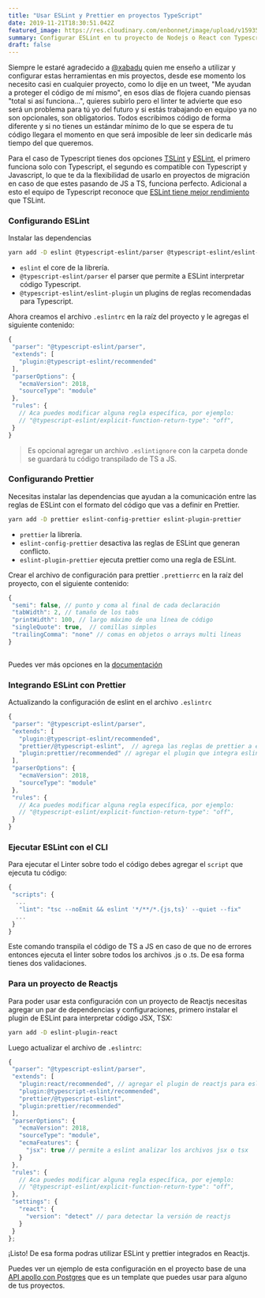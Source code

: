 ```yaml
---
title: "Usar ESLint y Prettier en proyectos TypeScript"
date: 2019-11-21T18:30:51.042Z
featured_image: https://res.cloudinary.com/enbonnet/image/upload/v1593531553/oimlzcmt0t742h3vbr81.jpg
summary: Configurar ESLint en tu proyecto de Nodejs o React con Typescript.
draft: false
---
```

Siempre le estaré agradecido a [@xabadu](https://twitter.com/xabadu) quien me enseño a utilizar y configurar estas herramientas en mis proyectos, desde ese momento los necesito casi en cualquier proyecto, como lo dije en un tweet, "Me ayudan a proteger el código de mí mismo", en esos días de flojera cuando piensas "total si así funciona...", quieres subirlo pero el linter te advierte que eso será un problema para tú yo del futuro y si estás trabajando en equipo ya no son opcionales, son obligatorios. Todos escribimos código de forma diferente y si no tienes un estándar mínimo de lo que se espera de tu código llegara el momento en que será imposible de leer sin dedicarle más tiempo del que queremos.
 
Para el caso de Typescript tienes dos opciones [TSLint](https://palantir.github.io/tslint/) y [ESLint](https://eslint.org/), el primero funciona solo con Typescript, el segundo es compatible con Typescript y Javascript, lo que te da la flexibilidad de usarlo en proyectos de migración en caso de que estes pasando de JS a TS, funciona perfecto. Adicional a esto el equipo de Typescript reconoce que [ESLint tiene mejor rendimiento](https://github.com/Microsoft/TypeScript/issues/29288#developer-productivity-tools-and-integration) que TSLint.
 
### Configurando ESLint
 
Instalar las dependencias
 
```bash
yarn add -D eslint @typescript-eslint/parser @typescript-eslint/eslint-plugin
```
 
- `eslint` el core de la librería.
- `@typescript-eslint/parser` el parser que permite a ESLint interpretar código Typescript.
- `@typescript-eslint/eslint-plugin` un plugins de reglas recomendadas para Typescript.
 
Ahora creamos el archivo `.eslintrc` en la raíz del proyecto y le agregas el siguiente contenido:
 
```js
{
 "parser": "@typescript-eslint/parser",
 "extends": [
   "plugin:@typescript-eslint/recommended"
 ],
 "parserOptions": {
   "ecmaVersion": 2018,
   "sourceType": "module"
 },
 "rules": {
   // Aca puedes modificar alguna regla específica, por ejemplo:
   // "@typescript-eslint/explicit-function-return-type": "off",
 }
}
```
 
> Es opcional agregar un archivo `.eslintignore` con la carpeta donde se guardará tu código transpilado de TS a JS.
 
### Configurando Prettier
 
Necesitas instalar las dependencias que ayudan a la comunicación entre las reglas de ESLint con el formato del código que vas a definir en Prettier.
 
```bash
yarn add -D prettier eslint-config-prettier eslint-plugin-prettier
```
 
- `prettier` la librería.
- `eslint-config-prettier` desactiva las reglas de ESLint que generan conflicto.
- `eslint-plugin-prettier` ejecuta prettier como una regla de ESLint.
 
Crear el archivo de configuración para prettier `.prettierrc` en la raíz del proyecto, con el siguiente contenido:
 
```js
{
 "semi": false, // punto y coma al final de cada declaración
 "tabWidth": 2, // tamaño de los tabs
 "printWidth": 100, // largo máximo de una línea de código
 "singleQuote": true,  // comillas simples
 "trailingComma": "none" // comas en objetos o arrays multi líneas
}
 
```
 
Puedes ver más opciones en la [documentación](https://prettier.io/docs/en/options.html)
 
### Integrando ESLint con Prettier
 
Actualizando la configuración de eslint en el archivo `.eslintrc`
 
```js
{
 "parser": "@typescript-eslint/parser",
 "extends": [
   "plugin:@typescript-eslint/recommended",
   "prettier/@typescript-eslint",  // agrega las reglas de prettier a eslint
   "plugin:prettier/recommended" // agregar el plugin que integra eslint con prettier
 ],
 "parserOptions": {
   "ecmaVersion": 2018,
   "sourceType": "module"
 },
 "rules": {
   // Aca puedes modificar alguna regla específica, por ejemplo:
   // "@typescript-eslint/explicit-function-return-type": "off",
 }
}
```
 
### Ejecutar ESLint con el CLI
 
Para ejecutar el Linter sobre todo el código debes agregar el `script` que ejecuta tu código:
 
```js
{
 "scripts": {
  ...
   "lint": "tsc --noEmit && eslint '*/**/*.{js,ts}' --quiet --fix"
  ...
 }
}
```
 
Este comando transpila el código de TS a JS en caso de que no de errores entonces ejecuta el linter sobre todos los archivos .js o .ts. De esa forma tienes dos validaciones.
 
### Para un proyecto de Reactjs
 
Para poder usar esta configuración con un proyecto de Reactjs necesitas agregar un par de dependencias y configuraciones, primero instalar el plugin de ESLint para interpretar código JSX, TSX:
 
```bash
yarn add -D eslint-plugin-react
```
 
Luego actualizar el archivo de `.eslintrc`:
 
```js
{
 "parser": "@typescript-eslint/parser",
 "extends": [
   "plugin:react/recommended", // agregar el plugin de reactjs para eslint
   "plugin:@typescript-eslint/recommended",
   "prettier/@typescript-eslint",
   "plugin:prettier/recommended"
 ],
 "parserOptions": {
   "ecmaVersion": 2018,
   "sourceType": "module",
   "ecmaFeatures": {
     "jsx": true // permite a eslint analizar los archivos jsx o tsx
   }
 },
 "rules": {
   // Aca puedes modificar alguna regla específica, por ejemplo:
   // "@typescript-eslint/explicit-function-return-type": "off",
 },
 "settings": {
   "react": {
     "version": "detect" // para detectar la versión de reactjs
   }
 }
};
```
 
¡Listo! De esa forma podras utilizar ESLint y prettier integrados en Reactjs.
 
Puedes ver un ejemplo de esta configuración en el proyecto base de una [API apollo con Postgres](https://github.com/enBonnet/apollo-postgres) que es un template que puedes usar para alguno de tus proyectos.
